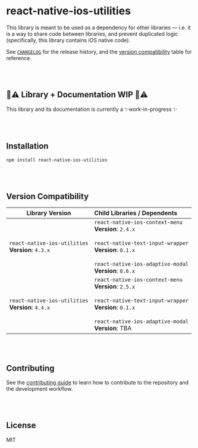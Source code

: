 # react-native-ios-utilities

This library is meant to be used as a dependency for other libraries — i.e. it is a way to share code between libraries, and prevent duplicated logic (specifically, this library contains iOS native code).

See [`CHANGELOG`](./CHANGELOG.md) for the release history, and the [version compatibility](#version-compatibility) table for reference.

<br><br>

## 🚧⚠️ Library + Documentation WIP 🚧⚠️

This library and its documentation is currently a ✨work-in-progress ✨

<br><br>

## Installation

```sh
npm install react-native-ios-utilities
```

<br><br>

## Version Compatibility

| Library Version                                       | Child Libraries / Dependents                                 |
| ----------------------------------------------------- | :----------------------------------------------------------- |
| `react-native-ios-utilities`<br/>**Version**: `4.3.x` | `react-native-ios-context-menu`<br/>**Version**: `2.4.x`<br/><br/>`react-native-text-input-wrapper`<br/>**Version**: `0.1.x`<br><br>`react-native-ios-adaptive-modal`<br/>**Version**: `0.6.x`<br> |
| `react-native-ios-utilities`<br>**Version**: `4.4.x`  | `react-native-ios-context-menu`<br/>**Version**: `2.5.x`<br/><br/>`react-native-text-input-wrapper`<br/>**Version**: `0.1.x`<br/><br/>`react-native-ios-adaptive-modal`<br/>**Version**: TBA<br> |

<br><br>

## Contributing

See the [contributing guide](CONTRIBUTING.md) to learn how to contribute to the repository and the development workflow.

<br><br>

## License

MIT
